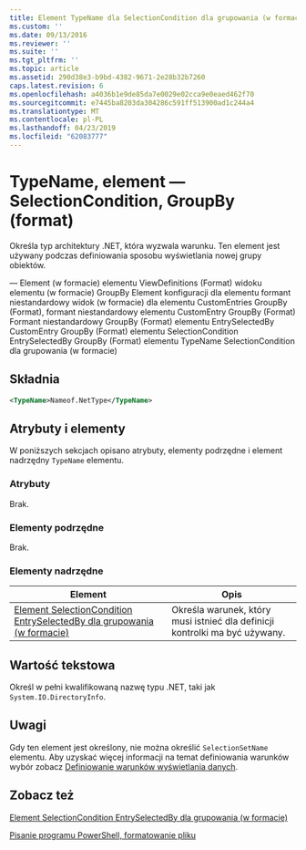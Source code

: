 ```yaml
---
title: Element TypeName dla SelectionCondition dla grupowania (w formacie) | Dokumentacja firmy Microsoft
ms.custom: ''
ms.date: 09/13/2016
ms.reviewer: ''
ms.suite: ''
ms.tgt_pltfrm: ''
ms.topic: article
ms.assetid: 290d38e3-b9bd-4382-9671-2e28b32b7260
caps.latest.revision: 6
ms.openlocfilehash: a4036b1e9de85da7e0029e02cca9e0eaed462f70
ms.sourcegitcommit: e7445ba8203da304286c591ff513900ad1c244a4
ms.translationtype: MT
ms.contentlocale: pl-PL
ms.lasthandoff: 04/23/2019
ms.locfileid: "62083777"
---
```

# <a name="typename-element-for-selectioncondition-for-groupby-format"></a>TypeName, element — SelectionCondition, GroupBy (format)

Określa typ architektury .NET, która wyzwala warunku. Ten element jest używany podczas definiowania sposobu wyświetlania nowej grupy obiektów.

— Element (w formacie) elementu ViewDefinitions (Format) widoku elementu (w formacie) GroupBy Element konfiguracji dla elementu formant niestandardowy widok (w formacie) dla elementu CustomEntries GroupBy (Format), formant niestandardowy elementu CustomEntry GroupBy (Format) Formant niestandardowy GroupBy (Format) elementu EntrySelectedBy CustomEntry GroupBy (Format) elementu SelectionCondition EntrySelectedBy GroupBy (Format) elementu TypeName SelectionCondition dla grupowania (w formacie)

## <a name="syntax"></a>Składnia

```xml
<TypeName>Nameof.NetType</TypeName>

```

## <a name="attributes-and-elements"></a>Atrybuty i elementy

W poniższych sekcjach opisano atrybuty, elementy podrzędne i element nadrzędny `TypeName` elementu.

### <a name="attributes"></a>Atrybuty

Brak.

### <a name="child-elements"></a>Elementy podrzędne

Brak.

### <a name="parent-elements"></a>Elementy nadrzędne

|Element|Opis|
|-------------|-----------------|
|[Element SelectionCondition EntrySelectedBy dla grupowania (w formacie)](./selectioncondition-element-for-entryselectedby-for-groupby-format.md)|Określa warunek, który musi istnieć dla definicji kontrolki ma być używany.|

## <a name="text-value"></a>Wartość tekstowa

Określ w pełni kwalifikowaną nazwę typu .NET, taki jak `System.IO.DirectoryInfo`.

## <a name="remarks"></a>Uwagi

Gdy ten element jest określony, nie można określić `SelectionSetName` elementu. Aby uzyskać więcej informacji na temat definiowania warunków wybór zobacz [Definiowanie warunków wyświetlania danych](./defining-conditions-for-displaying-data.md).

## <a name="see-also"></a>Zobacz też

[Element SelectionCondition EntrySelectedBy dla grupowania (w formacie)](./selectioncondition-element-for-entryselectedby-for-groupby-format.md)

[Pisanie programu PowerShell, formatowanie pliku](./writing-a-powershell-formatting-file.md)
